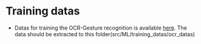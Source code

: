 # Training datas

* Datas for training the OCR-Gesture recognition is available [here](https://www.uni-miskolc.hu/~qgenagyd/ML/OCR). The data should be extracted to this folder(src/ML/training_datas/ocr_datas)